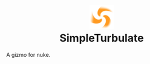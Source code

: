 <h1 align="center">
    <img src="SimpleTurbulate.png">
    </br>SimpleTurbulate
</h1>
A gizmo for nuke.
